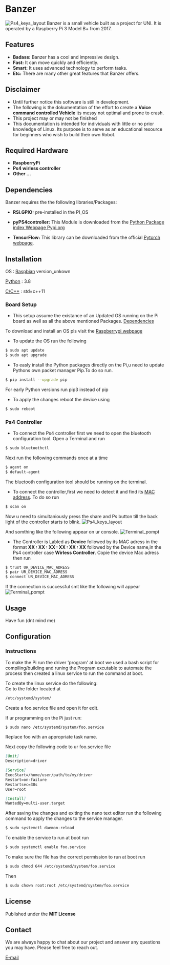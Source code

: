 # Banzer
![Ps4_keys_layout](./assets/banzer.jpg)
Banzer is a small vehicle built as a project for UNI. It is operated by a Raspberry Pi 3 Model B+ from 2017.

## Features

- **Badass:** Banzer has a cool and impressive design.
- **Fast:** It can move quickly and efficiently.
- **Smart:** It uses advanced technology to perform tasks.
- **Etc:** There are many other great features that Banzer offers.


## **Disclaimer** 
* Until further notice this software is still in development.
* The following is the dokumentation of the effort to create a **Voice command controlled Vehicle** its messy not optimal and prone to crash.
* This project may or may not be finished 
* This documentation is intended for individuals with little or no prior knowledge of Linux. Its purpose is to serve as an educational resource for beginners who wish to build their own Robot.

## Required Hardware
- **RaspberryPi** 
- **Ps4 wirless controller**
- **Other ...**

## Dependencies
Banzer requires the the following libraries/Packages:


- **RSi.GPIO:** pre-installed in the PI_OS

- **pyPS4controller:** This Module is downloaded from the [Python Package index Webpage Pypi.org](https://pypi.org/project/pyPS4Controller/)

- **TensorFlow:** This library can be downloaded from the official [Pytorch webpage](https://pytorch.org/).


## Installation
OS : [Raspbian](https://www.raspbian.org/) version_unkown

[Python](https://www.python.org/) : 3.8

[C/C++](https://gcc.gnu.org/onlinedocs/libstdc++/) : std=c++11 

### Board Setup
* This setup assume the existance of an Updated OS running on the Pi board as well as all the above mentioned Packages. 
[Dependencies](#Dependencies)

To download and install an OS pls visit the [Raspberrypi webpage](https://www.raspberrypi.com/documentation/computers/getting-started.html)

* To update the OS run the following
```bash
$ sudo apt update
$ sudo apt upgrade 
```

* To easly install the Python packages directly on the Pi,u need to update Pythons own packet manager Pip.To do so run.
```bash
$ pip install --upgrade pip
``` 
For early Python versions run pip3 instead of pip 
* To apply the changes reboot the device using 
```bash
$ sudo reboot
```
### Ps4 Controller
* To connect the Ps4 controller first we need to open the bluetooth configuration tool.
Open a Terminal and run

```bash
$ sudo bluetoothctl
```
Next run the following commands once at a time
```bash
$ agent on 
$ default-agent
```
The bluetooth configuration tool should be running on the terminal.
* To connect the controller,first we need to detect it and find its [MAC address](https://en.wikipedia.org/wiki/MAC_address).
To do so run 
```bash
$ scan on
```
Now u need to simultaniously press the share and Ps button till the back light of the controller starts to blink.
![Ps4_keys_layout](./assets/ps4_controller.jpg)

And somthing like the following appear on ur console.
![Terminal_pompt](./assets/bompt.png)

* The Controller is Labled as **Device** followed by its MAC adress in the format **XX : XX : XX : XX : XX : XX** followed by the Device name,in the Ps4 controller case **Wirless Controller**.
Copie the device Mac adress then run 
```bash
$ trust UR_DEVICE_MAC_ADRESS
$ pair UR_DEVICE_MAC_ADRESS
$ connect UR_DEVICE_MAC_ADRESS
```
If the connection is successful smt like the following will appear 
![Terminal_pompt](./assets/pompt2.png)

## Usage
Have fun (dnt mind me)

## Configuration

### Instructions 
To make the Pi run the driver 'program' at boot we used a bash script for compiling/building and runing the Program excutable to automate the process then created a linux service to run the command at boot.


To create the linux service do the following:\
Go to the folder located at

```bash
/etc/systemd/system/
```

Create a foo.service file and open it for edit.


If ur programming on the Pi just run:

```bash
$ sudo nano /etc/systemd/system/foo.service
```
Replace foo with an appropriate task name.

Next copy the following code to ur foo.service file 

```markdown
[Unit]
Description=driver

[Service]
ExecStart=/home/user/path/to/my/driver
Restart=on-failure
Restartsec=30s
User=root

[Install]
WantedBy=multi-user.target
```
After saving the changes and exiting the nano text editor run the following command to apply the changes to the service manager.

```bash
$ sudo systemctl daemon-reload
```
To enable the service to run at boot run 

```bash
$ sudo systemctl enable foo.service
```
To make sure the file has the correct permission to run at boot run

```bash
$ sudo chmod 644 /etc/systemd/system/foo.service
```

Then
```bash
$ sudo chown root:root /etc/systemd/system/foo.service
```




## License
Published under the **MIT License**


## Contact
We are always happy to chat about our project and answer any questions you may have. Please feel free to reach out.

[E-mail](dhia1.messaoudi@st.oth-regensbug.de)
